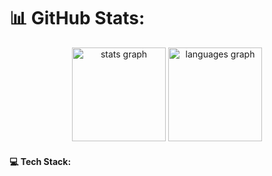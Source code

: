 # 📊 GitHub Stats:
<div align="center">
  <img src="https://github-readme-stats.vercel.app/api?username=TramHammer&hide_title=false&hide_rank=false&show_icons=true&include_all_commits=false&count_private=true&disable_animations=false&theme=dark&locale=en&hide_border=true&order=1" height="150" alt="stats graph"  />
  <img src="https://github-readme-stats.vercel.app/api/top-langs?username=TramHammer&locale=en&hide_title=false&layout=compact&card_width=320&langs_count=5&theme=dark&hide_border=true&order=2" height="150" alt="languages graph"  />
</div>

#### 💻 Tech Stack:

<!-- Proudly created with GPRM ( https://gprm.itsvg.in ) -->

